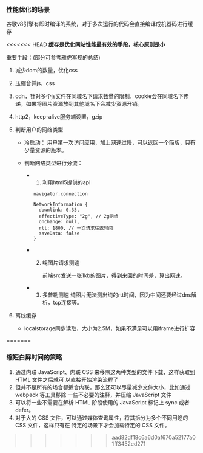 ### 性能优化的场景

谷歌v8引擎有即时编译的系统，对于多次运行的代码会直接编译成机器码进行缓存


<<<<<<< HEAD
**缓存是优化网站性能最有效的手段，核心原则是小**


重要手段：(部分可参考雅虎军规的总结)

1. 减少dom的数量，优化css
2. 压缩合并js，css
3. cdn，针对多个js文件在同域名下请求数量的限制，cookie会在同域名下传递，如果将图片资源放到其他域名下会减少资源开销。
4. http2，keep-alive服务端设置，gzip
5. 判断用户的网络类型
    - 冷启动： 用户第一次访问应用，加上网速过慢，可以返回一个简版，只有少量资源的版本。
    - 判断网络类型进行分流：

      - 1. 利用html5提供的api

        ```navigator.connection```
        ```
        NetworkInformation {
          downlink: 0.35,
          effectiveType: "2g", // 2g网络
          onchange: null,
          rtt: 1800, // 一次请求往返时间
          saveData: false
        } 
        ```
      - 2. 纯图片请求测速

           前端src发送一张1kb的图片，得到来回的时间差，算出网速。

      - 3. 多普勒测速
            纯图片无法测出纯的rtt时间，因为中间还要经过dns解析，tcp连接等。
6. 离线缓存

    - localstorage同步读取，大小为2.5M，如果不满足可以用iframe进行扩容
    








=======
### 缩短白屏时间的策略
1. 通过内联 JavaScript、内联 CSS 来移除这两种类型的⽂件下载，这样获取到 HTML ⽂件之后就可 以直接开始渲染流程了
2. 但并不是所有的场合都适合内联，那么还可以尽量减少⽂件⼤⼩，⽐如通过 webpack 等⼯具移除 ⼀些不必要的注释，并压缩 JavaScript ⽂件 
3. 可以将⼀些不需要在解析 HTML 阶段使⽤的 JavaScript 标记上 sync 或者 defer。 
4. 对于⼤的 CSS ⽂件，可以通过媒体查询属性，将其拆分为多个不同⽤途的 CSS ⽂件，这样只有在 特定的场景下才会加载特定的 CSS ⽂件。
>>>>>>> aad82df18c6a6d0af670a52177a01ff3452ed271
